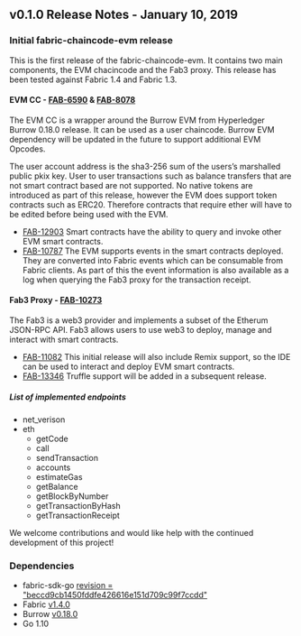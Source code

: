 ## v0.1.0 Release Notes - January 10, 2019


### Initial fabric-chaincode-evm release


This is the first release of the fabric-chaincode-evm. It contains two main components, the EVM chacincode and the Fab3 proxy.
This release has been tested against Fabric 1.4 and Fabric 1.3.

#### EVM CC - [FAB-6590](https://jira.hyperledger.org/browse/FAB-6590) & [FAB-8078](https://jira.hyperledger.org/browse/FAB-8078)

The EVM CC is a wrapper around the Burrow EVM from  Hyperledger Burrow 0.18.0 release. It can be used as a user chaincode.
Burrow EVM dependency will be updated in the future to support additional EVM Opcodes.

The user account address is the sha3-256 sum of the users’s marshalled public pkix key. User to user transactions such as balance transfers that
are not smart contract based are not supported.
No native tokens are introduced as part of this release, however the EVM does support token contracts such as ERC20.
Therefore contracts that require ether will have to be edited before being used with the EVM.

- [FAB-12903](https://jira.hyperledger.org/browse/FAB-12903) Smart contracts have the ability to query and invoke other EVM smart contracts.
- [FAB-10787](https://jira.hyperledger.org/browse/FAB-10787) The EVM supports events in the smart contracts deployed.
They are converted into Fabric events which can be consumable from Fabric clients.
As part of this the event information is also available as a log when querying the Fab3 proxy for the transaction receipt.

#### Fab3 Proxy - [FAB-10273](https://jira.hyperledger.org/browse/FAB-10273)

The Fab3 is a web3 provider and implements a subset of the Etherum JSON-RPC API. Fab3 allows users to use web3 to deploy, manage and interact with smart contracts.

- [FAB-11082](https://jira.hyperledger.org/browse/FAB-11082) This initial release will also include Remix support,
so the IDE can be used to interact and deploy EVM smart contracts.
- [FAB-13346](https://jira.hyperledger.org/browse/FAB-13346) Truffle support will be added in a subsequent release.

##### List of implemented endpoints
- net_verison
- eth
  - getCode
  - call
  - sendTransaction
  - accounts
  - estimateGas
  - getBalance
  - getBlockByNumber
  - getTransactionByHash
  - getTransactionReceipt

We welcome contributions and would like help with the continued development of this project!


### Dependencies

- fabric-sdk-go [revision = "beccd9cb1450fddfe426616e151d709c99f7ccdd"](https://github.com/hyperledger/fabric-sdk-go/tree/beccd9cb1450fddfe426616e151d709c99f7ccdd)
- Fabric [v1.4.0](https://github.com/hyperledger/fabric/releases/tag/v1.4.0)
- Burrow [v0.18.0](https://github.com/hyperledger/burrow/releases/tag/v0.18.0)
- Go 1.10
